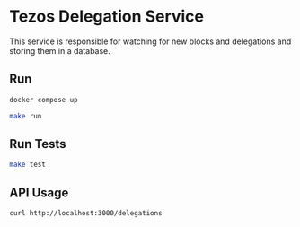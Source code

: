 # Tezos Delegation Service

This service is responsible for watching for new blocks and delegations and storing them in a database.

## Run

```bash
docker compose up
```

```bash
make run
```

## Run Tests

```bash
make test
```

## API Usage

```bash
curl http://localhost:3000/delegations
```
